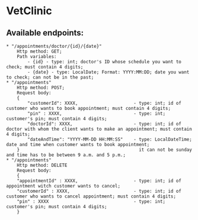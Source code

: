 # VetClinic

## Available endpoints: 
    * "/appointments/doctor/{id}/{date}"
        Http method: GET;
        Path variables:
            - {id} - type: int; doctor's ID whose schedule you want to check; must contain 4 digits;
            - {date} - type: LocalDate; Format: YYYY:MM:DD; date you want to check; can not be in the past;
    * "/appointments"
        Http method: POST;
        Request body: 
        {
            "customerId": XXXX,                     - type: int; id of customer who wants to book appointment; must contain 4 digits;
            "pin" : XXXX,                           - type: int; customer's pin; must contain 4 digits;
            "doctorId": XXXX,                       - type: int; id of doctor with whom the client wants to make an appointment; must contain 4 digits;
            "dateAndTime": "YYYY-MM-DD HH:MM:SS"    - type: LocalDateTime; date and time when customer wants to book appointment;
        }                                             it can not be sunday and time has to be between 9 a.m. and 5 p.m.;
    * "/appointments"
        Http method: DELETE
        Request body:
        {
        "appointmentId" : XXXX,                     - type: int; id of appointment witch customer wants to cancel; 
        "customerId" : XXXX,                        - type: int; id of customer who wants to cancel appointment; must contain 4 digits;
        "pin" : XXXX                                - type: int; customer's pin; must contain 4 digits;
        }
